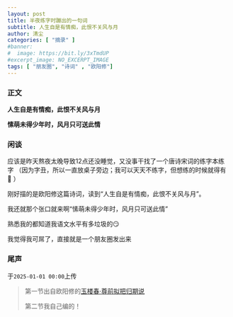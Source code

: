 ```yaml
---
layout: post
title: 半夜练字时蹦出的一句词
subtitle: 人生自是有情痴，此恨不关风与月
author: 清尘
categories: [ "摘录" ]
#banner:
#  image: https://bit.ly/3xTmdUP
#excerpt_image: NO_EXCERPT_IMAGE
tags: [ "朋友圈", "诗词" , "欧阳修"]
---
```


### 正文

**人生自是有情痴，此恨不关风与月** 

**愫萌未得少年时，风月只可送此情**

### 闲谈

应该是昨天熬夜太晚导致12点还没睡觉，又没事干找了一个唐诗宋词的练字本练字
（因为字丑，所以一直放桌子旁边；我可以天天不练字，但想练的时候就得有 🤤 ）

刚好描的是欧阳修这篇诗词，读到“人生自是有情痴，此恨不关风与月”。

我还就那个张口就来啊“愫萌未得少年时，风月只可送此情”

熟悉我的都知道我语文水平有多垃圾的😏

我觉得我可屌了，直接就是一个朋友圈发出来

### 尾声

于`2025-01-01 00:00`上传

> 第一节出自欧阳修的[玉楼春·尊前拟把归期说](https://www.gushiwen.cn/shiwenv_475f8e88862c.aspx)
>
> 第二节我自己编的！

